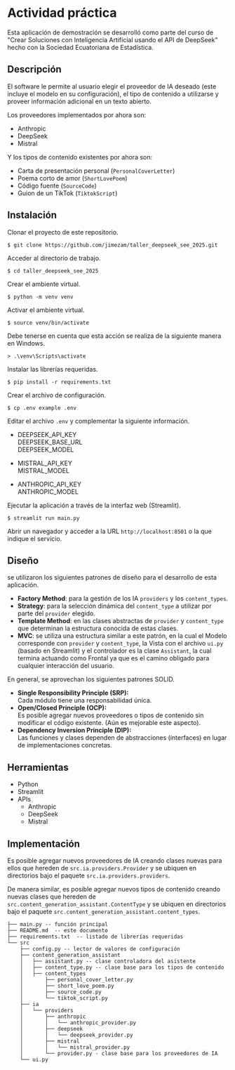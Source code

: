 # Actividad práctica

Esta aplicación de demostración se desarrolló como parte del curso de "Crear Soluciones con Inteligencia Artificial usando el API de DeepSeek" hecho con la Sociedad Ecuatoriana de Estadística.

## Descripción

El software le permite al usuario elegir el proveedor de IA deseado (este incluye el modelo en su configuración), el tipo de contenido a utilizarse y proveer información adicional en un texto abierto.

Los proveedores implementados por ahora son:

- Anthropic
- DeepSeek
- Mistral

Y los tipos de contenido existentes por ahora son:

- Carta de presentación personal (`PersonalCoverLetter`)
- Poema corto de amor (`ShortLovePoem`)
- Código fuente (`SourceCode`)
- Guion de un TikTok (`TiktokScript`)

## Instalación

Clonar el proyecto de este repositorio.

```
$ git clone https://github.com/jimezam/taller_deepseek_see_2025.git
```

Acceder al directorio de trabajo.

```
$ cd taller_deepseek_see_2025
```

Crear el ambiente virtual.

```
$ python -m venv venv
```

Activar el ambiente virtual.

```
$ source venv/bin/activate
```

Debe tenerse en cuenta que esta acción se realiza de la siguiente manera en Windows.

```
> .\venv\Scripts\activate
```

Instalar las librerías requeridas.

```
$ pip install -r requirements.txt
```

Crear el archivo de configuración.

```
$ cp .env example .env
```

Editar el archivo `.env` y complementar la siguiente información.

- DEEPSEEK_API_KEY  
  DEEPSEEK_BASE_URL  
  DEEPSEEK_MODEL

- MISTRAL_API_KEY  
  MISTRAL_MODEL

- ANTHROPIC_API_KEY  
  ANTHROPIC_MODEL

Ejecutar la aplicación a través de la interfaz web (Streamlit).

```
$ streamlit run main.py
```

Abrir un navegador y acceder a la URL `http://localhost:8501` o la que indique el servicio.

## Diseño

se utilizaron los siguientes patrones de diseño para el desarrollo de esta aplicación.

- **Factory Method**: para la gestión de los IA `providers` y los `content_types`.
- **Strategy**: para la selección dinámica del `content_type` a utilizar por parte del `provider` elegido.
- **Template Method**: en las clases abstractas de `provider` y `content_type` que determinan la estructura conocida de estas clases.
- **MVC**: se utiliza una estructura similar a este patrón, en la cual el Modelo corresponde con `provider` y `content_type`, la Vista con el archivo `ui.py` (basado en Streamlit) y el controlador es la clase `Assistant`, la cual termina actuando como Frontal ya que es el camino obligado para cualquier interacción del usuario.

En general, se aprovechan los siguientes patrones SOLID.

- **Single Responsibility Principle (SRP):**  
  Cada módulo tiene una responsabilidad única.
- **Open/Closed Principle (OCP):**  
  Es posible agregar nuevos proveedores o tipos de contenido sin modificar el código existente.  (Aún es mejorable este aspecto).
- **Dependency Inversion Principle (DIP):**  
  Las funciones y clases dependen de abstracciones (interfaces) en lugar de implementaciones concretas.

## Herramientas

- Python
- Streamlit
- APIs
    - Anthropic
    - DeepSeek
    - Mistral

## Implementación

Es posible agregar nuevos proveedores de IA creando clases nuevas para ellos que hereden de `src.ia.providers.Provider` y se ubiquen en directorios bajo el paquete `src.ia.providers.providers`.

De manera similar, es posible agregar nuevos tipos de contenido creando nuevas clases que hereden de `src.content_generation_assistant.ContentType` y se ubiquen en directorios bajo el paquete `src.content_generation_assistant.content_types`.

```
├── main.py -- función principal
├── README.md  -- este documento
├── requirements.txt  -- listado de librerías requeridas
└── src
    ├── config.py -- lector de valores de configuración
    ├── content_generation_assistant
    │   ├── assistant.py -- clase controladora del asistente
    │   ├── content_type.py -- clase base para los tipos de contenido
    │   ├── content_types
    │       ├── personal_cover_letter.py
    │       ├── short_love_poem.py
    │       ├── source_code.py
    │       └── tiktok_script.py
    ├── ia
    │   └── providers
    │       ├── anthropic
    │       │   └── anthropic_provider.py
    │       ├── deepseek
    │       │   └── deepseek_provider.py
    │       ├── mistral
    │       │   └── mistral_provider.py
    │       └── provider.py - clase base para los proveedores de IA
    └── ui.py
```

